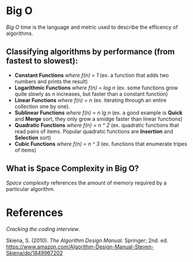 # Big O 

*Big O* time is the language and metric used to describe 
the efficency of algorithms. 

## Classifying algorithms by performance (from fastest to slowest): 
- **Constant Functions** *where f(n) = 1* (ex. a function that adds two numbers and prints the result)
- **Logarithmic Functions** *where f(n) = log n* (ex. some functions grow quite slowly as *n* increases, but faster than a constant function) 
- **Linear Functions** *where f(n) = n* (ex. iterating through an entire collection one by one). 
- **Sublinear Functions** *where f(n) = n lg n* (ex. a good example is **Quick** and **Merge** sort, they only grow a smidge faster than linear functions)
- **Quadratic Functions** *where f(n) = n ^ 2* (ex. quadratic functions that read pairs of items. Popular quadratic functions are **Insertion** and **Selection** sort) 
- **Cubic Functions** *where f(n) = n ^ 3* (ex. functions that enumerate tripes of items) 


## What is Space Complexity in Big O? 
*Space complexity* references the amount of memory 
required by a particular algorithm. 






# References 
*Cracking the coding interview*.

Skiena, S. (2010). *The Algorithm Design Manual*.
	 Springer; 2nd. ed. <https://www.amazon.com/Algorithm-Design-Manual-Steven-Skiena/dp/1849967202> 
